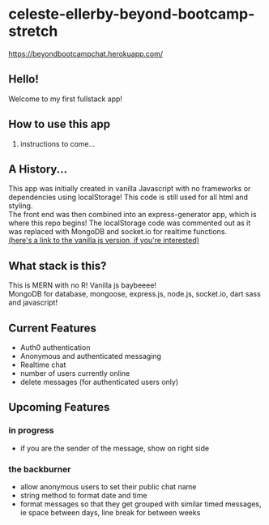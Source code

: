 # celeste-ellerby-beyond-bootcamp-stretch  
https://beyondbootcampchat.herokuapp.com/
## Hello! 
Welcome to my first fullstack app!
## How to use this app
1. instructions to come...
## A History...
This app was initially created in vanilla Javascript with no frameworks or dependencies using localStorage! This code is still used for all html and styling.  
The front end was then combined into an express-generator app, which is where this repo begins! The localStorage code was commented out as it was replaced with MongoDB and socket.io for realtime functions.  
[(here's a link to the vanilla js version, if you're interested)](https://github.com/theFl00f/celeste-ellerby-beyond-bootcamp-frontend)
## What stack is this?
This is MERN with no R! Vanilla js baybeeee!  
MongoDB for database, mongoose, express.js, node.js, socket.io, dart sass and javascript!
## Current Features
* Auth0 authentication
* Anonymous and authenticated messaging
* Realtime chat
* number of users currently online
* delete messages (for authenticated users only)
## Upcoming Features
### in progress
* if you are the sender of the message, show on right side
### the backburner
* allow anonymous users to set their public chat name
* string method to format date and time
* format messages so that they get grouped with similar timed messages, ie space between days, line break for between weeks
